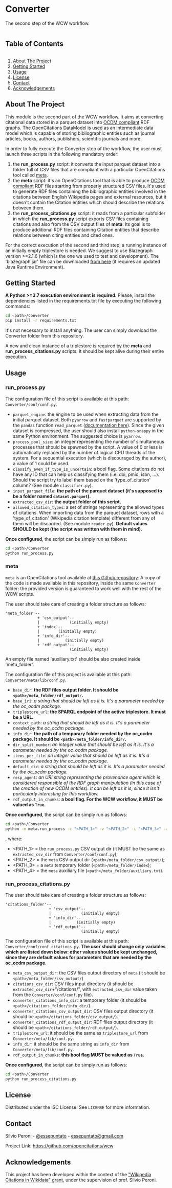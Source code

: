 # Converter
The second step of the WCW workflow.

<!-- TABLE OF CONTENTS -->
<summary><h2 style="display: inline-block">Table of Contents</h2></summary>
<ol>
    <li><a href="#about-the-project">About The Project</a></li>
    <li><a href="#getting-started">Getting Started</a></li>
    <li><a href="#usage">Usage</a></li>
    <li><a href="#license">License</a></li>
    <li><a href="#contact">Contact</a></li>
    <li><a href="#acknowledgements">Acknowledgements</a></li>
</ol>

<!-- ABOUT THE PROJECT -->
## About The Project
This module is the second part of the WCW workflow. It aims at converting citational data stored in a parquet
dataset into [OCDM compliant](https://figshare.com/articles/online_resource/Metadata_for_the_OpenCitations_Corpus/3443876) RDF graphs. The OpenCitations DataModel is used as an intermediate data model which is capable of
storing bibliographic entities such as journal articles, books, authors, publishers, scientific journals
and more.

In order to fully execute the Converter step of the workflow, the user must launch three scripts in the
following mandatory order:
  1. the **run_process.py** script: it converts the input parquet dataset into a folder full of CSV
     files that are compliant with a particular OpenCitations tool called [meta](https://github.com/opencitations/meta).
  2. the **meta** script: it's an OpenCitations tool that is able to produce [OCDM compliant](https://figshare.com/articles/online_resource/Metadata_for_the_OpenCitations_Corpus/3443876) RDF files 
     starting from properly structured CSV files. It's used to generate RDF files containing the 
     bibliographic entities involved in the citations between English Wikipedia pages and external
     resources, but it doesn't contain the Citation entities which should describe the relations between them.
  3. the **run_process_citations.py** script: it reads from a particular subfolder in which the 
     **run_process.py** script exports CSV files containing citations and also from the CSV output files
     of **meta**. Its goal is to produce additional RDF files containing Citation entities that
     describe relations between citing entities and cited ones.

For the correct execution of the second and third step, a running instance of an initially empty 
triplestore is needed. We suggest to use Blazegraph version >=2.1.6 (which is the one we used to
test and development). The 'blazegraph.jar' file can be downloaded [from here](https://github.com/blazegraph/database/releases) (it requires an updated Java Runtime Environment).

<!-- GETTING STARTED -->
## Getting Started
**A Python >=3.7 execution environment is required.** Please, install the dependencies listed
in the requirements.txt file by executing the following commands:
```bash
cd <path>/Converter
pip install -r requirements.txt
```

It's not necessary to install anything. The user can simply download the Converter folder from this 
repository.

A new and clean instance of a triplestore is required by the **meta** and **run_process_citations.py** scripts. It should be kept alive during their entire execution.

<!-- USAGE EXAMPLES -->
## Usage
### run_process.py
The configuration file of this script is available at this path: `Converter/conf/conf.py`.
* `parquet_engine`: the engine to be used when extracting data from the initial parquet dataset. Both `pyarrow`
and `fastparquet` are supported by the `pandas` function `read_parquet` ([documentation here](https://pandas.pydata.org/docs/reference/api/pandas.read_parquet.html)). Since the given 
dataset is compressed, the user should also install `python-snappy` in the same Python environment. The suggested choice is `pyarrow`.
* `process_pool_size`: an integer representing the number of simultaneous processes that should be spawned by the script. A value of 0 or less is automatically replaced by the number of logical
CPU threads of the system. For a sequential execution (which is discouraged by the author), a value of 1 could be used.
* `classify_even_if_type_is_uncertain`: a bool flag. Some citations do not have any ID that can 
help us classifying them (i.e. doi, pmid, isbn, ...). Should the script try to label them based on the 'type_of_citation' column? (See module `classifier.py`).
* `input_parquet_file`: **the path of the parquet dataset (it's supposed to be a folder named `dataset.parquet`).**
* `extracted_csv_dir`: **the output folder of this script.**
* `allowed_citation_types`: a set of strings representing the allowed types of citations. When
importing data from the parquet dataset, rows with a 'type_of_citation' (Wikipedia citation template) different from any of them
will be discarded. (See module `reader.py`). **Default values SHOULD be kept (the script was written with them in mind).**

**Once configured**, the script can be simply run as follows:
```bash
cd <path>/Converter
python run_process.py
```

### meta
`meta` is an OpenCitations tool available at [this Github repository](https://github.com/opencitations/meta).
A copy of the code is made available in this repository, inside the same `Converter` folder: the provided version is guaranteed to work well with the rest of the WCW scripts.

The user should take care of creating a folder structure as follows:
```
'meta_folder'--
              + 'csv_output'--
              |             (initially empty)
              + 'index'--
              |        (initially empty)
              + 'info_dir'--
              |           (initially empty)
              + 'rdf_output'--
                            (initially empty)
```
An empty file named 'auxiliary.txt' should be also created inside 'meta_folder'.

The configuration file of this project is available at this path: `Converter/meta/lib/conf.py`.
* `base_dir`: **the RDF files output folder. It should be `<path>/meta_folder/rdf_output/`.**
* `base_iri`: _a string that should be left as it is. It's a parameter needed by the oc_ocdm package._
* `triplestore_url`: **the SPARQL endpoint of the active triplestore. It must be a URL.**
* `context_path`:  _a string that should be left as it is. It's a parameter needed by the oc_ocdm package._
* `info_dir`: **the path of a temporary folder needed by the oc_ocdm package. It should be `<path>/meta_folder/info_dir/`.**
* `dir_split_number`: _an integer value that should be left as it is. It's a parameter needed by the oc_ocdm package._
* `items_per_file`: _an integer value that should be left as it is. It's a parameter needed by the oc_ocdm package._
* `default_dir`: _a string that should be left as it is. It's a parameter needed by the oc_ocdm package._
* `resp_agent`: _an URI string representing the provenance agent which is considered responsible of the RDF graph manipulation (in this case of the creation of new OCDM entities).
It can be left as it is, since it isn't particularly interesting for this workflow._
* `rdf_output_in_chunks`: **a bool flag. For the WCW workflow, it MUST be valued as `True`.**

**Once configured**, the script can be simply run as follows:
```bash
cd <path>/Converter
python -m meta.run_process -c "<PATH_1>" -v "<PATH_2>" -i "<PATH_3>" -a "<PATH_4>" -s "https://zenodo.org/record/3940692#.YGhw6s9xfcs"
```
, where:
  * <PATH_1> = the `run_process.py` CSV output dir (it MUST be the same as `extracted_csv_dir` from `Converter/conf/conf.py`);
  * <PATH_2> = the `meta` CSV output dir (`<path>/meta_folder/csv_output/`);
  * <PATH_3> = a `meta` temporary folder (`<path>/meta_folder/index`);
  * <PATH_4> = the `meta` auxiliary file (`<path>/meta_folder/auxiliary.txt`).

### run_process_citations.py
The user should take care of creating a folder structure as follows:
```
'citations_folder'--
                   + 'csv_output'--
                   |             (initially empty)
                   + 'info_dir'--
                   |           (initially empty)
                   + 'rdf_output'--
                                 (initially empty)
```

The configuration file of this script is available at this path: `Converter/conf/conf_citations.py`.
**The user should change only variables which are listed down below: other values should be kept unchanged, since they are default values for parameters that are needed by the oc_ocdm package.**

* `meta_csv_output_dir`: the CSV files output directory of `meta` (it should be `<path>/meta_folder/csv_output/`)
* `citations_csv_dir`: CSV files input directory (it should be `extracted_csv_dir`+"/citations/", with `extracted_csv_dir` value taken from the `Converter/conf/conf.py` file).
* `converter_citations_info_dir`: a temporary folder (it should be `<path>/citations_folder/info_dir/`).
* `converter_citations_csv_output_dir`: CSV files output directory (it should be `<path>/citations_folder/csv_output/`).
* `converter_citations_rdf_output_dir`: RDF files output directory (it should be `<path>/citations_folder/rdf_output/`).
* `triplestore_url`: it should be the same as `triplestore_url` from `Converter/meta/lib/conf.py`.
* `info_dir`: it should be the same string as `info_dir` from `Converter/meta/lib/conf.py`.
* `rdf_output_in_chunks`: **this bool flag MUST be valued as `True`.**

**Once configured**, the script can be simply run as follows:
```bash
cd <path>/Converter
python run_process_citations.py
```

<!-- LICENSE -->
## License
Distributed under the ISC License. See `LICENSE` for more information.

<!-- CONTACT -->
## Contact
Silvio Peroni - [@essepuntato](https://twitter.com/essepuntato) - essepuntato@gmail.com

Project Link: https://github.com/opencitations/wcw

## Acknowledgements
This project has been developed within the context of the ["Wikipedia Citations in Wikidata" grant](https://meta.wikimedia.org/wiki/Wikicite/grant/Wikipedia_Citations_in_Wikidata), 
under the supervision of prof. Silvio Peroni.
